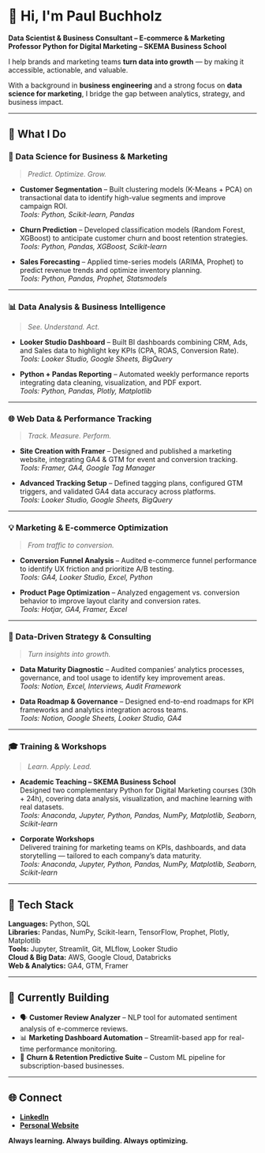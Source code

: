 # 👋 Hi, I'm Paul Buchholz  

**Data Scientist & Business Consultant – E-commerce & Marketing
Professor Python for Digital Marketing – SKEMA Business School**  

I help brands and marketing teams **turn data into growth** — by making it accessible, actionable, and valuable.  

With a background in **business engineering** and a strong focus on **data science for marketing**, I bridge the gap between analytics, strategy, and business impact.  

---

## 🚀 What I Do  

### 🧠 Data Science for Business & Marketing  
> *Predict. Optimize. Grow.*  

- **Customer Segmentation** – Built clustering models (K-Means + PCA) on transactional data to identify high-value segments and improve campaign ROI.  
  *Tools: Python, Scikit-learn, Pandas*  

- **Churn Prediction** – Developed classification models (Random Forest, XGBoost) to anticipate customer churn and boost retention strategies.  
  *Tools: Python, Pandas, XGBoost, Scikit-learn*  

- **Sales Forecasting** – Applied time-series models (ARIMA, Prophet) to predict revenue trends and optimize inventory planning.  
  *Tools: Python, Pandas, Prophet, Statsmodels*  

---

### 📊 Data Analysis & Business Intelligence  
> *See. Understand. Act.*  

- **Looker Studio Dashboard** – Built BI dashboards combining CRM, Ads, and Sales data to highlight key KPIs (CPA, ROAS, Conversion Rate).  
  *Tools: Looker Studio, Google Sheets, BigQuery*  

- **Python + Pandas Reporting** – Automated weekly performance reports integrating data cleaning, visualization, and PDF export.  
  *Tools: Python, Pandas, Plotly, Matplotlib*  

---

### 🌐 Web Data & Performance Tracking  
> *Track. Measure. Perform.*  

- **Site Creation with Framer** – Designed and published a marketing website, integrating GA4 & GTM for event and conversion tracking.  
  *Tools: Framer, GA4, Google Tag Manager*  

- **Advanced Tracking Setup** – Defined tagging plans, configured GTM triggers, and validated GA4 data accuracy across platforms.  
  *Tools: Looker Studio, Google Sheets, BigQuery*  

---

### 💡 Marketing & E-commerce Optimization  
> *From traffic to conversion.*  

- **Conversion Funnel Analysis** – Audited e-commerce funnel performance to identify UX friction and prioritize A/B testing.  
  *Tools: GA4, Looker Studio, Excel, Python*  

- **Product Page Optimization** – Analyzed engagement vs. conversion behavior to improve layout clarity and conversion rates.  
  *Tools: Hotjar, GA4, Framer, Excel*  

---

### 🧭 Data-Driven Strategy & Consulting  
> *Turn insights into growth.*  

- **Data Maturity Diagnostic** – Audited companies’ analytics processes, governance, and tool usage to identify key improvement areas.  
  *Tools: Notion, Excel, Interviews, Audit Framework*  

- **Data Roadmap & Governance** – Designed end-to-end roadmaps for KPI frameworks and analytics integration across teams.  
  *Tools: Notion, Google Sheets, Looker Studio, GA4*  

---

### 🎓 Training & Workshops  
> *Learn. Apply. Lead.*  

- **Academic Teaching – SKEMA Business School**  
  Designed two complementary Python for Digital Marketing courses (30h + 24h), covering data analysis, visualization, and machine learning with real datasets.  
  *Tools: Anaconda, Jupyter, Python, Pandas, NumPy, Matplotlib, Seaborn, Scikit-learn*  

- **Corporate Workshops**  
  Delivered training for marketing teams on KPIs, dashboards, and data storytelling — tailored to each company’s data maturity.  
  *Tools: Anaconda, Jupyter, Python, Pandas, NumPy, Matplotlib, Seaborn, Scikit-learn*  

---

## 🧰 Tech Stack  

**Languages:** Python, SQL  
**Libraries:** Pandas, NumPy, Scikit-learn, TensorFlow, Prophet, Plotly, Matplotlib  
**Tools:** Jupyter, Streamlit, Git, MLflow, Looker Studio  
**Cloud & Big Data:** AWS, Google Cloud, Databricks  
**Web & Analytics:** GA4, GTM, Framer  

---

## 🔬 Currently Building  

- 🗣️ **Customer Review Analyzer** – NLP tool for automated sentiment analysis of e-commerce reviews.  
- 📊 **Marketing Dashboard Automation** – Streamlit-based app for real-time performance monitoring.  
- 🧠 **Churn & Retention Predictive Suite** – Custom ML pipeline for subscription-based businesses.  

---

## 🌐 Connect  

- [**LinkedIn**](https://www.linkedin.com/in/paul-buchholz-data/)  
- [**Personal Website**](https://paulbuchholz.framer.ai/)  

**Always learning. Always building. Always optimizing.**
